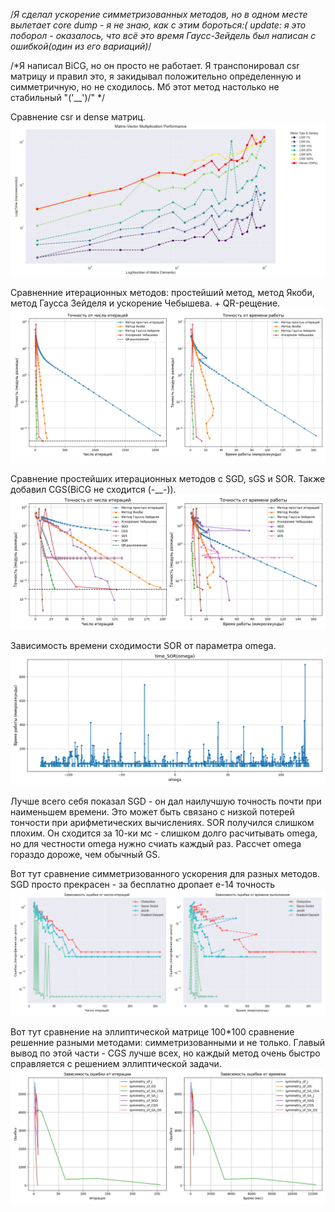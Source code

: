 /*Я сделал ускорение симметризованных методов, но в одном месте вылетает core dump - я не знаю, как с этим бороться:( 
update: я это поборол - оказалось, что всё это время Гаусс-Зейдель был написан с ошибкой(один из его вариаций)*/

/*Я написал BiCG, но он просто не работает. Я транспонировал csr матрицу и правил это, я закидывал положительно определенную и симметричную, но не сходилось.
Мб этот метод настолько не стабильный "\('__')/" */

Сравнение csr и dense матриц.
![Иллюстрация к проекту](https://github.com/PaulBurs/SLAE/blob/main/test/dense_vs_csr_matrix.png)

Сравненние итерационных методов: простейший метод, метод Якоби, метод Гаусса Зейделя и ускорение Чебышева. + QR-рещение.
![Иллюстрация к проекту](https://github.com/PaulBurs/SLAE/blob/main/test/iter_solution_versus_csr_matrix.png)

Сравнение простейших итерационных методов с SGD, sGS и SOR. Также добавил CGS(BiCG не сходится (-__-)).
![Иллюстрация к проекту](https://github.com/PaulBurs/SLAE/blob/main/test/iter_solution_versus_csr_matrix1.png)

Зависимость времени сходимости SOR от параметра omega.
![Иллюстрация к проекту](https://github.com/PaulBurs/SLAE/blob/main/test/time_SOR_omega.png)

Лучше всего себя показал SGD - он дал наилучшую точность почти при наименьшем времени. Это может быть связано с низкой потерей тончости при арифметических вычислениях.
SOR получился слишком плохим. Он сходится за 10-ки мс - слишком долго расчитывать omega, но для честности omega нужно счиать каждый раз. Рассчет omega гораздо дороже, чем обычный GS. 

Вот тут сравнение симметризованного ускорения для разных методов. SGD просто прекрасен - за бесплатно дропает e-14 точность
![Иллюстрация к проекту](https://github.com/PaulBurs/SLAE/blob/main/test/symmetry_acceleration.png)

Вот тут сравнение на эллиптической матрице 100*100 сравнение решенние разными методами: симметризованными и не только. Главый вывод по этой части - CGS лучше всех, но каждый метод очень быстро справляется с решением эллиптической задачи.
![Иллюстрация к проекту](https://github.com/PaulBurs/SLAE/blob/main/test/symmetry_versus.png)
